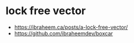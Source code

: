 # lock free vector

- <https://ibraheem.ca/posts/a-lock-free-vector/>
- <https://github.com/ibraheemdev/boxcar>
